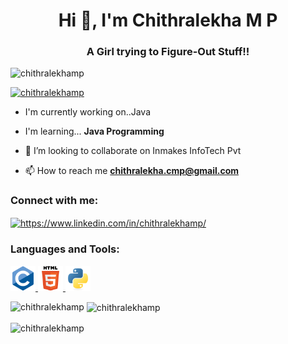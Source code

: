 <h1 align="center">Hi 👋, I'm Chithralekha M P</h1>
<h3 align="center">A Girl trying to Figure-Out Stuff!!</h3>

<p align="left"> <img src="https://komarev.com/ghpvc/?username=chithralekhamp&label=Profile%20views&color=0e75b6&style=flat" alt="chithralekhamp" /> </p>

<p align="left"> <a href="https://github.com/ryo-ma/github-profile-trophy"><img src="https://github-profile-trophy.vercel.app/?username=chithralekhamp" alt="chithralekhamp" /></a> </p>

- I'm currently working on..Java

- I'm learning... **Java Programming**

- 👯 I’m looking to collaborate on Inmakes InfoTech Pvt

- 📫 How to reach me **chithralekha.cmp@gmail.com**

<h3 align="left">Connect with me:</h3>
<p align="left">
<a href="https://www.linkedin.com/in/chithralekhamp/" target="blank"><img align="center" src="https://raw.githubusercontent.com/rahuldkjain/github-profile-readme-generator/neutral-icons/src/images/icons/Social/linked-in-alt.svg" alt="https://www.linkedin.com/in/chithralekhamp/" height="30" width="40" /></a>
</p>

<h3 align="left">Languages and Tools:</h3>
<p align="left"> <a href="https://www.cprogramming.com/" target="_blank"> <img src="https://raw.githubusercontent.com/devicons/devicon/master/icons/c/c-original.svg" alt="c" width="40" height="40"/> </a> <a href="https://www.w3.org/html/" target="_blank"> <img src="https://raw.githubusercontent.com/devicons/devicon/master/icons/html5/html5-original-wordmark.svg" alt="html5" width="40" height="40"/> </a> <a href="https://www.python.org" target="_blank"> <img src="https://raw.githubusercontent.com/devicons/devicon/master/icons/python/python-original.svg" alt="python" width="40" height="40"/> </a> </p>

<p><img align="left" src="https://github-readme-stats.vercel.app/api/top-langs?username=chithralekhamp&show_icons=true&locale=en&layout=compact" alt="chithralekhamp" /></p>

<p>&nbsp;<img align="center" src="https://github-readme-stats.vercel.app/api?username=chithralekhamp&show_icons=true&locale=en" alt="chithralekhamp" /></p>

<p><img align="center" src="https://github-readme-streak-stats.herokuapp.com/?user=chithralekhamp&" alt="chithralekhamp" /></p>
